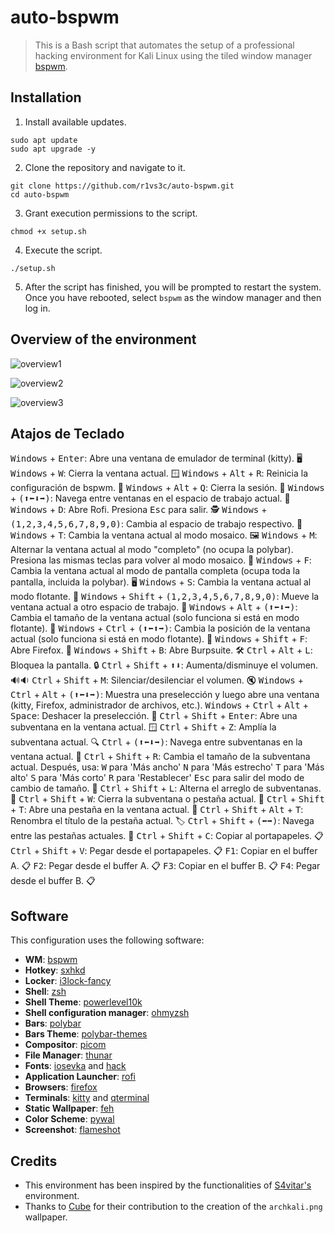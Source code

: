 # auto-bspwm
> This is a Bash script that automates the setup of a professional hacking environment for Kali Linux using the tiled window manager [bspwm](https://github.com/baskerville/bspwm).

## Installation
1. Install available updates.

```shell
sudo apt update
sudo apt upgrade -y
```

2. Clone the repository and navigate to it.

```shell
git clone https://github.com/r1vs3c/auto-bspwm.git
cd auto-bspwm
```

3. Grant execution permissions to the script.

```shell
chmod +x setup.sh
```

4. Execute the script.

```shell
./setup.sh
```

5. After the script has finished, you will be prompted to restart the system. Once you have rebooted, select `bspwm` as the window manager and then log in.

## Overview of the environment
![overview1](/assets/overview1.png "overview1")

![overview2](/assets/overview2.png "overview2")

![overview3](/assets/overview3.png "overview3")


## Atajos de Teclado
<kbd>Windows</kbd> + <kbd>Enter</kbd>: Abre una ventana de emulador de terminal (kitty). 🖥️
<kbd>Windows</kbd> + <kbd>W</kbd>: Cierra la ventana actual. 🪟
<kbd>Windows</kbd> + <kbd>Alt</kbd> + <kbd>R</kbd>: Reinicia la configuración de bspwm. 🔄
<kbd>Windows</kbd> + <kbd>Alt</kbd> + <kbd>Q</kbd>: Cierra la sesión. 🚪
<kbd>Windows</kbd> + <kbd>(⬆⬅⬇➡)</kbd>: Navega entre ventanas en el espacio de trabajo actual. 🧭
<kbd>Windows</kbd> + <kbd>D</kbd>: Abre Rofi. Presiona <kbd>Esc</kbd> para salir. 🕵️
<kbd>Windows</kbd> + <kbd>(1,2,3,4,5,6,7,8,9,0)</kbd>: Cambia al espacio de trabajo respectivo. 🏢
<kbd>Windows</kbd> + <kbd>T</kbd>: Cambia la ventana actual al modo mosaico. 🖼️
<kbd>Windows</kbd> + <kbd>M</kbd>: Alternar la ventana actual al modo "completo" (no ocupa la polybar). Presiona las mismas teclas para volver al modo mosaico. 🔄
<kbd>Windows</kbd> + <kbd>F</kbd>: Cambia la ventana actual al modo de pantalla completa (ocupa toda la pantalla, incluida la polybar). 🖥️
<kbd>Windows</kbd> + <kbd>S</kbd>: Cambia la ventana actual al modo flotante. 🌊
<kbd>Windows</kbd> + <kbd>Shift</kbd> + <kbd>(1,2,3,4,5,6,7,8,9,0)</kbd>: Mueve la ventana actual a otro espacio de trabajo. 🚚
    <kbd>Windows</kbd> + <kbd>Alt</kbd> + <kbd>(⬆⬅⬇➡)</kbd>: Cambia el tamaño de la ventana actual (solo funciona si está en modo flotante). 📏
    <kbd>Windows</kbd> + <kbd>Ctrl</kbd> + <kbd>(⬆⬅⬆➡)</kbd>: Cambia la posición de la ventana actual (solo funciona si está en modo flotante). 📐
    <kbd>Windows</kbd> + <kbd>Shift</kbd> + <kbd>F</kbd>: Abre Firefox. 🦊
    <kbd>Windows</kbd> + <kbd>Shift</kbd> + <kbd>B</kbd>: Abre Burpsuite. 🛠️
    <kbd>Ctrl</kbd> + <kbd>Alt</kbd> + <kbd>L</kbd>: Bloquea la pantalla. 🔒
    <kbd>Ctrl</kbd> + <kbd>Shift</kbd> + <kbd>⬆⬇</kbd>: Aumenta/disminuye el volumen. 🔊🔉
    <kbd>Ctrl</kbd> + <kbd>Shift</kbd> + <kbd>M</kbd>: Silenciar/desilenciar el volumen. 🔇
    <kbd>Windows</kbd> + <kbd>Ctrl</kbd> + <kbd>Alt</kbd> + <kbd>(⬆⬅⬇➡)</kbd>: Muestra una preselección y luego abre una ventana (kitty, Firefox, administrador de archivos, etc.).
        <kbd>Windows</kbd> + <kbd>Ctrl</kbd> + <kbd>Alt</kbd> + <kbd>Space</kbd>: Deshacer la preselección. 🔄
    <kbd>Ctrl</kbd> + <kbd>Shift</kbd> + <kbd>Enter</kbd>: Abre una subventana en la ventana actual. 🪟
    <kbd>Ctrl</kbd> + <kbd>Shift</kbd> + <kbd>Z</kbd>: Amplía la subventana actual. 🔍
    <kbd>Ctrl</kbd> + <kbd>(⬆⬅⬇➡)</kbd>: Navega entre subventanas en la ventana actual. 🧭
    <kbd>Ctrl</kbd> + <kbd>Shift</kbd> + <kbd>R</kbd>: Cambia el tamaño de la subventana actual. Después, usa:
<kbd>W</kbd> para 'Más ancho'
        <kbd>N</kbd> para 'Más estrecho'
        <kbd>T</kbd> para 'Más alto'
        <kbd>S</kbd> para 'Más corto'
        <kbd>R</kbd> para 'Restablecer'
        <kbd>Esc</kbd> para salir del modo de cambio de tamaño. 📏
    <kbd>Ctrl</kbd> + <kbd>Shift</kbd> + <kbd>L</kbd>: Alterna el arreglo de subventanas. 🔄
    <kbd>Ctrl</kbd> + <kbd>Shift</kbd> + <kbd>W</kbd>: Cierra la subventana o pestaña actual. 🚪
    <kbd>Ctrl</kbd> + <kbd>Shift</kbd> + <kbd>T</kbd>: Abre una pestaña en la ventana actual. 📑
    <kbd>Ctrl</kbd> + <kbd>Shift</kbd> + <kbd>Alt</kbd> + <kbd>T</kbd>: Renombra el título de la pestaña actual. 🏷️
    <kbd>Ctrl</kbd> + <kbd>Shift</kbd> + <kbd>(⬅➡)</kbd>: Navega entre las pestañas actuales. 🔄
    <kbd>Ctrl</kbd> + <kbd>Shift</kbd> + <kbd>C</kbd>: Copiar al portapapeles. 📋
    <kbd>Ctrl</kbd> + <kbd>Shift</kbd> + <kbd>V</kbd>: Pegar desde el portapapeles. 📋
<kbd>F1</kbd>: Copiar en el buffer A. 📋
<kbd>F2</kbd>: Pegar desde el buffer A. 📋
<kbd>F3</kbd>: Copiar en el buffer B. 📋
<kbd>F4</kbd>: Pegar desde el buffer B. 📋
    
## Software
This configuration uses the following software:
- **WM**: [bspwm](https://github.com/baskerville/bspwm)
- **Hotkey**: [sxhkd](https://github.com/baskerville/sxhkd)
- **Locker**: [i3lock-fancy](https://github.com/meskarune/i3lock-fancy)
- **Shell**: [zsh](https://www.zsh.org/)
- **Shell Theme**: [powerlevel10k](https://github.com/romkatv/powerlevel10k)
- **Shell configuration manager**: [ohmyzsh](https://github.com/ohmyzsh/ohmyzsh)
- **Bars**: [polybar](https://github.com/polybar/polybar)
- **Bars Theme**: [polybar-themes](https://github.com/adi1090x/polybar-themes)
- **Compositor**: [picom](https://github.com/yshui/picom)
- **File Manager**: [thunar](https://docs.xfce.org/xfce/thunar/start)
- **Fonts**: [iosevka](https://github.com/ryanoasis/nerd-fonts/tree/master/patched-fonts/Iosevka) and [hack](https://github.com/ryanoasis/nerd-fonts/tree/master/patched-fonts/Hack)
- **Application Launcher**: [rofi](https://github.com/davatorium/rofi)
- **Browsers**: [firefox](https://www.mozilla.org/en-US/firefox/new/)
- **Terminals**: [kitty](https://sw.kovidgoyal.net/kitty/) and [qterminal](https://github.com/lxqt/qterminal)
- **Static Wallpaper**: [feh](https://github.com/derf/feh)
- **Color Scheme**: [pywal](https://github.com/dylanaraps/pywal)
- **Screenshot**: [flameshot](https://flameshot.org/)

## Credits
- This environment has been inspired by the functionalities of [S4vitar's](https://github.com/s4vitar) environment.
- Thanks to [Cube](https://github.com/ZLCube) for their contribution to the creation of the `archkali.png` wallpaper.
